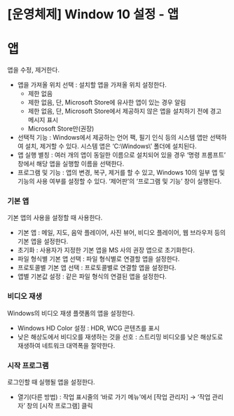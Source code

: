 # [운영체제] Window 10 설정 - 앱

# **앱**

앱을 수정, 제거한다.

- 앱을 가져올 위치 선택 : 설치할 앱을 가져올 위치 설정한다.
    - 제한 없음
    - 제한 없음, 단, Microsoft Store에 유사한 앱이 있는 경우 알림
    - 제한 없음, 단, Microsoft Store에서 제공하지 않은 앱을 설치하기 전에 경고 메시지 표시
    - Microsoft Store만(권장)
- 선택적 기능 : Windows에서 제공하는 언어 팩, 필기 인식 등의 시스템 앱만 선택하여 설치, 제거할 수 있다. 시스템 앱은 ‘C:\Windows\’ 폴더에 설치된다.
- 앱 실행 별칭 : 여러 개의 앱이 동일한 이름으로 설치되어 있을 경우 ‘명령 프롬프트’ 창에서 해당 앱을 실행할 이름을 선택한다.
- 프로그램 및 기능 : 앱의 변경, 복구, 제거를 할 수 있고, Windows 10의 일부 앱 및 기능의 사용 여부를 설정할 수 있다. ‘제어판’의 ‘프로그램 및 기능’ 창이 실행된다.

### **기본 앱**

기본 앱의 사용을 설정할 때 사용한다.

- 기본 앱 : 메일, 지도, 음악 플레이어, 사진 뷰어, 비디오 플레이어, 웹 브라우저 등의 기본 앱을 설정한다.
- 초기화 : 사용자가 지정한 기본 앱을 MS 사의 권장 앱으로 초기화한다.
- 파일 형식별 기본 앱 선택 : 파일 형식별로 연결할 앱을 설정한다.
- 프로토콜별 기본 앱 선택 : 프로토콜별로 연결할 앱을 설정한다.
- 앱별 기본값 설정 : 같은 파일 형식의 연결된 앱을 설정한다.

### **비디오 재생**

Windows의 비디오 재생 플랫폼의 앱을 설정한다.

- Windows HD Color 설정 : HDR, WCG 콘텐츠를 표시
- 낮은 해상도에서 비디오를 재생하는 것을 선호 : 스트리밍 비디오를 낮은 해상도로 재생하여 네트워크 대역폭을 절약한다.

### **시작 프로그램**

로그인할 때 실행될 앱을 설정한다.

- 열기(다른 방법) : 작업 표시줄의 ‘바로 가기 메뉴’에서 [작업 관리자] → ‘작업 관리자’ 창의 [시작 프로그램] 클릭